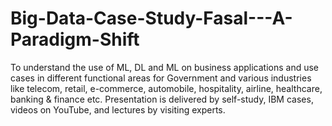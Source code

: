 # Big-Data-Case-Study-Fasal---A-Paradigm-Shift

To understand the use of ML, DL and ML on business applications and use cases in different functional areas for Government and various industries like telecom, retail, e-commerce, automobile, hospitality, airline, healthcare, banking &amp; finance etc. Presentation is delivered by self-study, IBM cases, videos on YouTube, and lectures by visiting experts.
